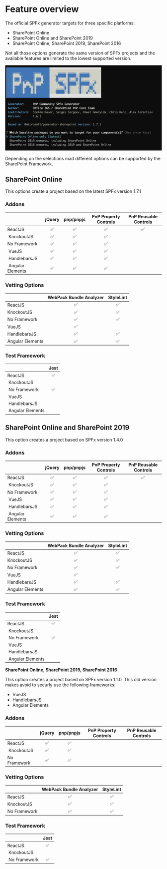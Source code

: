 # Feature overview

The official SPFx generator targets for three specific platforms:

* SharePoint Online
* SharePoint Online and SharePoint 2019
* SharePoint Online, SharePoint 2019, SharePoint 2016

Not all those options generate the same version of SPFx projects and the available features are limited to the lowest supported version.

![Target framework seletion](./assets/framework-selection-options.png)

Depending on the selections mad different options can be supported by the SharePoint Framework.

## SharePoint Online

This options create a project based on the latest SPFx version 1.7.1

### Addons

| | jQuery | pnp/pnpjs | PnP Property Controls | PnP Reusable Controls |
|:-----|:-----:|:-----:|:-----:|:-----:|
| ReactJS|✅|✅|✅|✅|
| KnockoutJS|✅|✅|✅| 
| No Framework|✅|✅|✅| 
| VueJS|✅|✅|✅| 
| HandlebarsJS|✅|✅|✅| 
| Angular Elements|✅|✅|✅|

### Vetting Options

| | WebPack Bundle Analyzer | StyleLint 
|:-----|:-----:|:-----:|
|ReactJS|✅|✅|
|KnockoutJS|✅|✅|
|No Framework|✅|✅|
|VueJS|✅| 
|HandlebarsJS|✅|✅|
|Angular Elements|✅|✅|

### Test Framework

| |**Jest**|
|:-----|:-----:|
| ReactJS |✅|
| KnockoutJS| | 
| No Framework|✅|
| VueJS| |
| HandlebarsJS| |
| Angular Elements| |


## SharePoint Online and SharePoint 2019

This option creates a project based on SPFx version 1.4.0

### Addons

| | jQuery | pnp/pnpjs | PnP Property Controls | PnP Reusable Controls |
|:-----|:-----:|:-----:|:-----:|:-----:|
| ReactJS|✅|✅|✅|✅|
| KnockoutJS|✅|✅|✅| 
| No Framework|✅|✅|✅| 
| VueJS|✅|✅|✅| 
| HandlebarsJS|✅|✅|✅| 
| Angular Elements|✅|✅|✅|

### Vetting Options

| | WebPack Bundle Analyzer | StyleLint 
|:-----|:-----:|:-----:|
|ReactJS|✅|✅|
|KnockoutJS|✅|✅|
|No Framework|✅|✅|
|VueJS|✅| 
|HandlebarsJS|✅|✅|
|Angular Elements|✅|✅|

### Test Framework

| |**Jest**|
|:-----|:-----:|
| ReactJS |✅|
| KnockoutJS| | 
| No Framework|✅|
| VueJS| |
| HandlebarsJS| |
| Angular Elements| |

**SharePoint Online, SharePoint 2019, SharePoint 2016**

This option creates a project based on SPFx version 1.1.0. This old version makes avoid to securly use the following frameworks:

* VueJS
* HandlebarsJS
* Angular Elements

### Addons

| | jQuery | pnp/pnpjs | PnP Property Controls | PnP Reusable Controls |
|:-----|:-----:|:-----:|:-----:|:-----:|
| ReactJS|✅|✅| | |
| KnockoutJS|✅|✅| | 
| No Framework|✅|✅| | 


### Vetting Options

| | WebPack Bundle Analyzer | StyleLint 
|:-----|:-----:|:-----:|
|ReactJS|✅|✅|
|KnockoutJS|✅|✅|
|No Framework|✅|✅|

### Test Framework

| |**Jest**|
|:-----|:-----:|
| ReactJS |✅|
| KnockoutJS| | 
| No Framework|✅|
